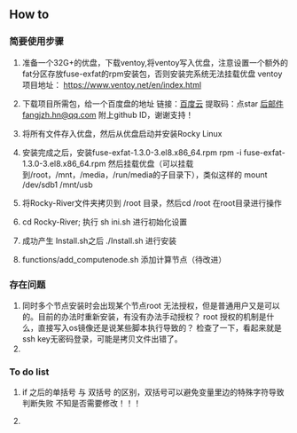## How to

### 简要使用步骤
1. 准备一个32G+的优盘，下载ventoy,将ventoy写入优盘，注意设置一个额外的fat分区存放fuse-exfat的rpm安装包，否则安装完系统无法挂载优盘
ventoy 项目地址：
https://www.ventoy.net/en/index.html
2. 下载项目所需包，给一个百度盘的地址
链接：[百度云](https://pan.baidu.com/s/10qIU_qWvAVz3VITdYwD0_w)
提取码：点star 后邮件fangjzh.hn@qq.com 附上github ID，谢谢支持！

3. 将所有文件存入优盘，然后从优盘启动并安装Rocky Linux

4. 安装完成之后，安装fuse-exfat-1.3.0-3.el8.x86_64.rpm
rpm -i fuse-exfat-1.3.0-3.el8.x86_64.rpm
然后挂载优盘（可以挂载到/root，/mnt，/media，/run/media的子目录下），类似这样的
mount /dev/sdb1 /mnt/usb

5. 将Rocky-River文件夹拷贝到 /root 目录，然后cd /root 在root目录进行操作

6. cd Rocky-River; 执行 sh ini.sh 进行初始化设置

7. 成功产生 Install.sh之后 ./Install.sh 进行安装

8. functions/add_computenode.sh 添加计算节点（待改进）

### 存在问题
1. 同时多个节点安装时会出现某个节点root 无法授权，但是普通用户又是可以的。目前的办法时重新安装，有没有办法手动授权？
   root 授权的机制是什么，直接写入os镜像还是说某些脚本执行导致的？
   检查了一下，看起来就是ssh key无密码登录，可能是拷贝文件出错了。
2. 

### To do list
1. if 之后的单括号 与 双括号 的区别，双括号可以避免变量里边的特殊字符导致判断失败
   不知是否需要修改！！！

2. 

